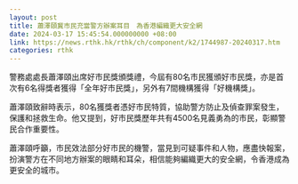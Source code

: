 ```yaml
---
layout: post
title: 蕭澤頤冀市民充當警方辦案耳目　為香港編織更大安全網
date: 2024-03-17 15:45:54.000000000 +08:00
link: https://news.rthk.hk/rthk/ch/component/k2/1744987-20240317.htm
categories: rthk
---
```


警務處處長蕭澤頤出席好市民獎頒獎禮，今屆有80名市民獲頒好市民獎，亦是首次有6名得獎者獲得「全年好市民獎」，另外有7間機構獲得「好機構獎」。

蕭澤頤致辭時表示，80名獲獎者憑好市民特質，協助警方防止及偵查罪案發生，保護和拯救生命。他又提到，好市民獎歷年共有4500名見義勇為的市民，彰顯警民合作重要性。

蕭澤頤呼籲，市民效法部分好市民的機警，當見到可疑事件和人物，應盡快報案，扮演警方在不同地方辦案的眼睛和耳朵，相信能夠編織更大的安全網，令香港成為更安全的城市。

